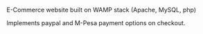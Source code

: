 E-Commerce website built on WAMP stack (Apache, MySQL, php) 

Implements paypal and M-Pesa payment options on checkout.
